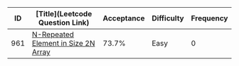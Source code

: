 |ID|[Title](Leetcode Question Link)|Acceptance|Difficulty|Frequency|
|----|-----|----|---|---|
|961|[N-Repeated Element in Size 2N Array]( https://leetcode.com/problems/n-repeated-element-in-size-2n-array)|73.7%|Easy|0|
